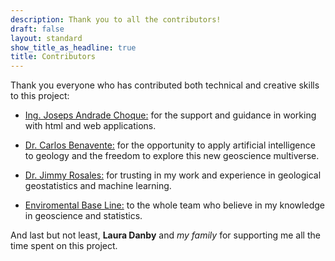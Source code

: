 ```yaml
---
description: Thank you to all the contributors!
draft: false
layout: standard
show_title_as_headline: true
title: Contributors
---
```


Thank you everyone who has contributed both technical and creative skills to this project:

+ [Ing. Joseps Andrade Choque:](https://orcid.org/0000-0001-5645-7286) for the support and guidance in working with html and web applications.

+ [Dr. Carlos Benavente:](https://www.researchgate.net/profile/Carlos_Benavente_Escobar) for the opportunity to apply artificial intelligence to geology and the freedom to explore this new geoscience multiverse.

+ [Dr. Jimmy Rosales:](https://dina.concytec.gob.pe/appDirectorioCTI/VerDatosInvestigador.do?id_investigador=4091) for trusting in my work and experience in geological geostatistics and machine learning.

+ [Enviromental Base Line:](https://repositorio.ingemmet.gob.pe/handle/20.500.12544/3064) to the whole team who believe in my knowledge in geoscience and statistics.

And last but not least, **Laura Danby** and *my family* for supporting me all the time spent on this project.